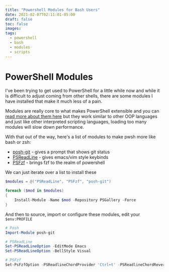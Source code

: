 ```yaml
---
title: "Powershell Modules for Bash Users"
date: 2021-02-07T02:11:01-05:00
draft: false
toc: false
images:
tags: 
  - powershell
  - bash
  - modules
  - scripts
---
```


# PowerShell Modules

I've been trying to get used to PowerShell for a little while now and while it
is difficult to adjust coming from other shells, there are some modules I have installed
that make it much less of a pain.

Modules are really core to what makes PowerShell extensible and you can [read more about them here](https://docs.microsoft.com/en-us/powershell/module/microsoft.powershell.core/about/about_modules?view=powershell-7.1)
but they work similar to other OOP languages and just like other interpreted
scripting languages, loading too many modules will slow down performance.

With that out of the way,
here's a list of modules to make pwsh more like bash or zsh:

- [posh-git](https://www.powershellgallery.com/packages/posh-git/) - gives a prompt that shows git status
- [PSReadLine](https://www.powershellgallery.com/packages/PSReadLine/) - gives emacs/vim style keybinds
- [PSFzf](https://www.powershellgallery.com/packages/PSFzf/) - brings fzf to the realm of powershell

We can just iterate over a list to install these

```powershell
$modules = @("PSReadLine", "PSFzf", "posh-git")

foreach ($mod in $modules)
{
    Install-Module -Name $mod -Repository PSGallery -Force
}
```

And then to source, import or configure these modules, edit your `$env:PROFILE`

```powershell
# Posh
Import-Module posh-git

# PSReadLine
Set-PSReadLineOption -EditMode Emacs
Set-PSReadLineOption -BellStyle Visual

# PSFzf
Set-PsFzfOption -PSReadlineChordProvider 'Ctrl+t' -PSReadlineChordReverseHistory 'Ctrl+r'
```
